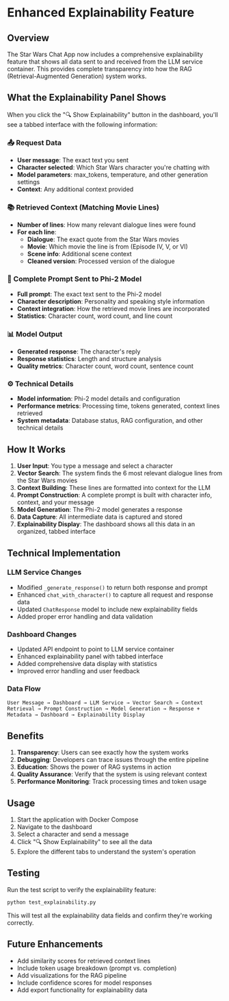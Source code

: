# Enhanced Explainability Feature

## Overview

The Star Wars Chat App now includes a comprehensive explainability feature that shows all data sent to and received from the LLM service container. This provides complete transparency into how the RAG (Retrieval-Augmented Generation) system works.

## What the Explainability Panel Shows

When you click the "🔍 Show Explainability" button in the dashboard, you'll see a tabbed interface with the following information:

### 📤 Request Data
- **User message**: The exact text you sent
- **Character selected**: Which Star Wars character you're chatting with
- **Model parameters**: max_tokens, temperature, and other generation settings
- **Context**: Any additional context provided

### 📚 Retrieved Context (Matching Movie Lines)
- **Number of lines**: How many relevant dialogue lines were found
- **For each line**:
  - **Dialogue**: The exact quote from the Star Wars movies
  - **Movie**: Which movie the line is from (Episode IV, V, or VI)
  - **Scene info**: Additional scene context
  - **Cleaned version**: Processed version of the dialogue

### 🤖 Complete Prompt Sent to Phi-2 Model
- **Full prompt**: The exact text sent to the Phi-2 model
- **Character description**: Personality and speaking style information
- **Context integration**: How the retrieved movie lines are incorporated
- **Statistics**: Character count, word count, and line count

### 📊 Model Output
- **Generated response**: The character's reply
- **Response statistics**: Length and structure analysis
- **Quality metrics**: Character count, word count, sentence count

### ⚙️ Technical Details
- **Model information**: Phi-2 model details and configuration
- **Performance metrics**: Processing time, tokens generated, context lines retrieved
- **System metadata**: Database status, RAG configuration, and other technical details

## How It Works

1. **User Input**: You type a message and select a character
2. **Vector Search**: The system finds the 6 most relevant dialogue lines from the Star Wars movies
3. **Context Building**: These lines are formatted into context for the LLM
4. **Prompt Construction**: A complete prompt is built with character info, context, and your message
5. **Model Generation**: The Phi-2 model generates a response
6. **Data Capture**: All intermediate data is captured and stored
7. **Explainability Display**: The dashboard shows all this data in an organized, tabbed interface

## Technical Implementation

### LLM Service Changes
- Modified `_generate_response()` to return both response and prompt
- Enhanced `chat_with_character()` to capture all request and response data
- Updated `ChatResponse` model to include new explainability fields
- Added proper error handling and data validation

### Dashboard Changes
- Updated API endpoint to point to LLM service container
- Enhanced explainability panel with tabbed interface
- Added comprehensive data display with statistics
- Improved error handling and user feedback

### Data Flow
```
User Message → Dashboard → LLM Service → Vector Search → Context Retrieval → Prompt Construction → Model Generation → Response + Metadata → Dashboard → Explainability Display
```

## Benefits

1. **Transparency**: Users can see exactly how the system works
2. **Debugging**: Developers can trace issues through the entire pipeline
3. **Education**: Shows the power of RAG systems in action
4. **Quality Assurance**: Verify that the system is using relevant context
5. **Performance Monitoring**: Track processing times and token usage

## Usage

1. Start the application with Docker Compose
2. Navigate to the dashboard
3. Select a character and send a message
4. Click "🔍 Show Explainability" to see all the data
5. Explore the different tabs to understand the system's operation

## Testing

Run the test script to verify the explainability feature:

```bash
python test_explainability.py
```

This will test all the explainability data fields and confirm they're working correctly.

## Future Enhancements

- Add similarity scores for retrieved context lines
- Include token usage breakdown (prompt vs. completion)
- Add visualizations for the RAG pipeline
- Include confidence scores for model responses
- Add export functionality for explainability data
